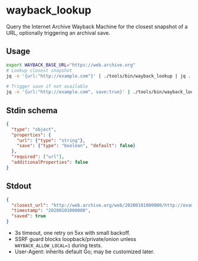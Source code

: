 # wayback_lookup

Query the Internet Archive Wayback Machine for the closest snapshot of a URL, optionally triggering an archival save.

## Usage

```bash
export WAYBACK_BASE_URL="https://web.archive.org"
# Lookup closest snapshot
jq -n '{url:"http://example.com"}' | ./tools/bin/wayback_lookup | jq .

# Trigger save if not available
jq -n '{url:"http://example.com", save:true}' | ./tools/bin/wayback_lookup | jq .
```

## Stdin schema

```json
{
  "type": "object",
  "properties": {
    "url": {"type": "string"},
    "save": {"type": "boolean", "default": false}
  },
  "required": ["url"],
  "additionalProperties": false
}
```

## Stdout

```json
{
  "closest_url": "http://web.archive.org/web/20200101000000/http://example.com/",
  "timestamp": "20200101000000",
  "saved": true
}
```

- 3s timeout, one retry on 5xx with small backoff.
- SSRF guard blocks loopback/private/onion unless `WAYBACK_ALLOW_LOCAL=1` during tests.
- User-Agent: inherits default Go; may be customized later.
